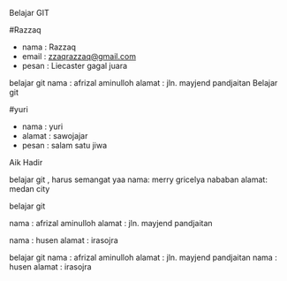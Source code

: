 Belajar GIT

#Razzaq
- nama : Razzaq
- email : zzaqrazzaq@gmail.com
- pesan : Liecaster gagal juara

belajar git
nama   : afrizal aminulloh
alamat : jln. mayjend pandjaitan
Belajar git

#yuri
- nama    : yuri
- alamat  : sawojajar
- pesan   : salam satu jiwa
 

Aik Hadir

belajar git , harus semangat yaa
nama: merry gricelya nababan
alamat: medan city

belajar git

nama   : afrizal aminulloh
alamat : jln. mayjend pandjaitan

nama : husen
alamat : irasojra


belajar git
nama   : afrizal aminulloh
alamat : jln. mayjend pandjaitan
nama : husen
alamat : irasojra


